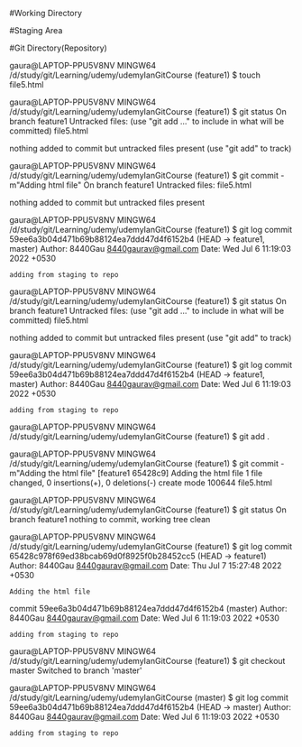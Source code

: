 #Working Directory


#Staging Area



#Git Directory(Repository)




gaura@LAPTOP-PPU5V8NV MINGW64 /d/study/git/Learning/udemy/udemyIanGitCourse (feature1)
$ touch file5.html

gaura@LAPTOP-PPU5V8NV MINGW64 /d/study/git/Learning/udemy/udemyIanGitCourse (feature1)
$ git status
On branch feature1
Untracked files:
  (use "git add <file>..." to include in what will be committed)
        file5.html

nothing added to commit but untracked files present (use "git add" to track)

gaura@LAPTOP-PPU5V8NV MINGW64 /d/study/git/Learning/udemy/udemyIanGitCourse (feature1)
$ git commit -m"Adding html file"
On branch feature1
Untracked files:
        file5.html

nothing added to commit but untracked files present

gaura@LAPTOP-PPU5V8NV MINGW64 /d/study/git/Learning/udemy/udemyIanGitCourse (feature1)
$ git log
commit 59ee6a3b04d471b69b88124ea7ddd47d4f6152b4 (HEAD -> feature1, master)
Author: 8440Gau <8440gaurav@gmail.com>
Date:   Wed Jul 6 11:19:03 2022 +0530

    adding from staging to repo

gaura@LAPTOP-PPU5V8NV MINGW64 /d/study/git/Learning/udemy/udemyIanGitCourse (feature1)
$ git status
On branch feature1
Untracked files:
  (use "git add <file>..." to include in what will be committed)
        file5.html

nothing added to commit but untracked files present (use "git add" to track)

gaura@LAPTOP-PPU5V8NV MINGW64 /d/study/git/Learning/udemy/udemyIanGitCourse (feature1)
$ git log
commit 59ee6a3b04d471b69b88124ea7ddd47d4f6152b4 (HEAD -> feature1, master)
Author: 8440Gau <8440gaurav@gmail.com>
Date:   Wed Jul 6 11:19:03 2022 +0530

    adding from staging to repo

gaura@LAPTOP-PPU5V8NV MINGW64 /d/study/git/Learning/udemy/udemyIanGitCourse (feature1)
$ git add .

gaura@LAPTOP-PPU5V8NV MINGW64 /d/study/git/Learning/udemy/udemyIanGitCourse (feature1)
$ git commit -m"Adding the html file"
[feature1 65428c9] Adding the html file
 1 file changed, 0 insertions(+), 0 deletions(-)
 create mode 100644 file5.html

gaura@LAPTOP-PPU5V8NV MINGW64 /d/study/git/Learning/udemy/udemyIanGitCourse (feature1)
$ git status
On branch feature1
nothing to commit, working tree clean

gaura@LAPTOP-PPU5V8NV MINGW64 /d/study/git/Learning/udemy/udemyIanGitCourse (feature1)
$ git log
commit 65428c978f69ed38bcab69d0f8925f0b28452cc5 (HEAD -> feature1)
Author: 8440Gau <8440gaurav@gmail.com>
Date:   Thu Jul 7 15:27:48 2022 +0530

    Adding the html file

commit 59ee6a3b04d471b69b88124ea7ddd47d4f6152b4 (master)
Author: 8440Gau <8440gaurav@gmail.com>
Date:   Wed Jul 6 11:19:03 2022 +0530

    adding from staging to repo

gaura@LAPTOP-PPU5V8NV MINGW64 /d/study/git/Learning/udemy/udemyIanGitCourse (feature1)
$ git checkout master
Switched to branch 'master'

gaura@LAPTOP-PPU5V8NV MINGW64 /d/study/git/Learning/udemy/udemyIanGitCourse (master)
$ git log
commit 59ee6a3b04d471b69b88124ea7ddd47d4f6152b4 (HEAD -> master)
Author: 8440Gau <8440gaurav@gmail.com>
Date:   Wed Jul 6 11:19:03 2022 +0530

    adding from staging to repo
